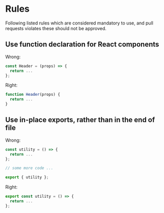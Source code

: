 # Rules

Following listed rules which are considered mandatory to use, and pull requests violates these should not be approved.

## Use function declaration for React components

Wrong:

```javascript
const Header = (props) => {
  return ...
};

```

Right:

```javascript
function Header(props) {
  return ...
}

```

## Use in-place exports, rather than in the end of file

Wrong:

```javascript
const utility = () => {
  return ...
};

// some more code ...

export { utility };
```

Right:

```javascript
export const utility = () => {
  return ...
};
```

